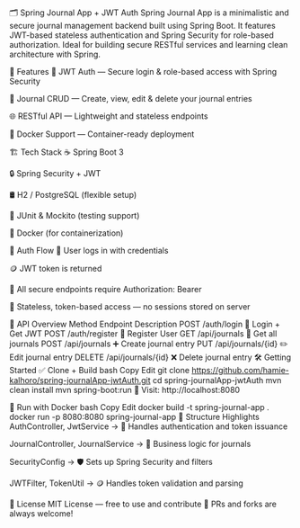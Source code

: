 🗂️ Spring Journal App + JWT Auth
Spring Journal App is a minimalistic and secure journal management backend built using Spring Boot.
It features JWT-based stateless authentication and Spring Security for role-based authorization.
Ideal for building secure RESTful services and learning clean architecture with Spring.

🚀 Features
🔐 JWT Auth — Secure login & role-based access with Spring Security

📓 Journal CRUD — Create, view, edit & delete your journal entries

🌐 RESTful API — Lightweight and stateless endpoints

🐳 Docker Support — Container-ready deployment

🏗️ Tech Stack
☕ Spring Boot 3

🔒 Spring Security + JWT

🛢️ H2 / PostgreSQL (flexible setup)

🧪 JUnit & Mockito (testing support)

🐳 Docker (for containerization)

🔐 Auth Flow
👤 User logs in with credentials

🪙 JWT token is returned

🔐 All secure endpoints require Authorization: Bearer <token>

🔄 Stateless, token-based access — no sessions stored on server

🧭 API Overview
Method	Endpoint	Description
POST	/auth/login	🔐 Login + Get JWT
POST	/auth/register	🧾 Register User
GET	/api/journals	📓 Get all journals
POST	/api/journals	➕ Create journal entry
PUT	/api/journals/{id}	✏️ Edit journal entry
DELETE	/api/journals/{id}	❌ Delete journal entry
🛠️ Getting Started
✅ Clone + Build
bash
Copy
Edit
git clone https://github.com/hamie-kalhoro/spring-journalApp-jwtAuth.git
cd spring-journalApp-jwtAuth
mvn clean install
mvn spring-boot:run
🔗 Visit: http://localhost:8080

🐳 Run with Docker
bash
Copy
Edit
docker build -t spring-journal-app .
docker run -p 8080:8080 spring-journal-app
📁 Structure Highlights
AuthController, JwtService → 🔐 Handles authentication and token issuance

JournalController, JournalService → 📓 Business logic for journals

SecurityConfig → 🛡️ Sets up Spring Security and filters

JWTFilter, TokenUtil → 🪙 Handles token validation and parsing

📜 License
MIT License — free to use and contribute 🤝
PRs and forks are always welcome!
